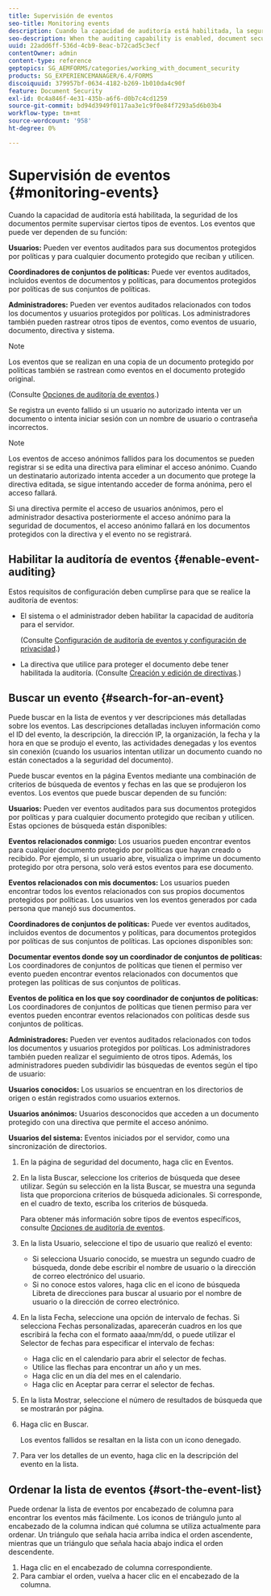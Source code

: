 ```yaml
---
title: Supervisión de eventos
seo-title: Monitoring events
description: Cuando la capacidad de auditoría está habilitada, la seguridad de los documentos permite supervisar ciertos tipos de eventos. Puede buscar y ordenar fácilmente la lista de eventos mediante la seguridad del documento.
seo-description: When the auditing capability is enabled, document security enables you to monitor certain types of events. You can easily search and sort the events list using the document security.
uuid: 22add6ff-536d-4cb9-8eac-b72cad5c3ecf
contentOwner: admin
content-type: reference
geptopics: SG_AEMFORMS/categories/working_with_document_security
products: SG_EXPERIENCEMANAGER/6.4/FORMS
discoiquuid: 379957bf-0634-4182-b269-1b010da4c90f
feature: Document Security
exl-id: 0c4a846f-4e31-435b-a6f6-d0b7c4cd1259
source-git-commit: bd94d3949f0117aa3e1c9f0e84f7293a5d6b03b4
workflow-type: tm+mt
source-wordcount: '958'
ht-degree: 0%

---
```


# Supervisión de eventos {#monitoring-events}

Cuando la capacidad de auditoría está habilitada, la seguridad de los documentos permite supervisar ciertos tipos de eventos. Los eventos que puede ver dependen de su función:

**Usuarios:** Pueden ver eventos auditados para sus documentos protegidos por políticas y para cualquier documento protegido que reciban y utilicen.

**Coordinadores de conjuntos de políticas:** Puede ver eventos auditados, incluidos eventos de documentos y políticas, para documentos protegidos por políticas de sus conjuntos de políticas.

**Administradores:** Pueden ver eventos auditados relacionados con todos los documentos y usuarios protegidos por políticas. Los administradores también pueden rastrear otros tipos de eventos, como eventos de usuario, documento, directiva y sistema.

>[!NOTE]
>
>Los eventos que se realizan en una copia de un documento protegido por políticas también se rastrean como eventos en el documento protegido original.

(Consulte [Opciones de auditoría de eventos](/help/forms/using/admin-help/configuring-client-server-options.md#event-auditing-options).)

Se registra un evento fallido si un usuario no autorizado intenta ver un documento o intenta iniciar sesión con un nombre de usuario o contraseña incorrectos.

>[!NOTE]
>
>Los eventos de acceso anónimos fallidos para los documentos se pueden registrar si se edita una directiva para eliminar el acceso anónimo. Cuando un destinatario autorizado intenta acceder a un documento que protege la directiva editada, se sigue intentando acceder de forma anónima, pero el acceso fallará.

Si una directiva permite el acceso de usuarios anónimos, pero el administrador desactiva posteriormente el acceso anónimo para la seguridad de documentos, el acceso anónimo fallará en los documentos protegidos con la directiva y el evento no se registrará.

## Habilitar la auditoría de eventos {#enable-event-auditing}

Estos requisitos de configuración deben cumplirse para que se realice la auditoría de eventos:

* El sistema o el administrador deben habilitar la capacidad de auditoría para el servidor.

   (Consulte [Configuración de auditoría de eventos y configuración de privacidad](/help/forms/using/admin-help/configuring-client-server-options.md#configuring-event-auditing-and-privacy-settings).)

* La directiva que utilice para proteger el documento debe tener habilitada la auditoría. (Consulte [Creación y edición de directivas](/help/forms/using/admin-help/creating-policies.md#creating-and-editing-policies).)

## Buscar un evento {#search-for-an-event}

Puede buscar en la lista de eventos y ver descripciones más detalladas sobre los eventos. Las descripciones detalladas incluyen información como el ID del evento, la descripción, la dirección IP, la organización, la fecha y la hora en que se produjo el evento, las actividades denegadas y los eventos sin conexión (cuando los usuarios intentan utilizar un documento cuando no están conectados a la seguridad del documento).

Puede buscar eventos en la página Eventos mediante una combinación de criterios de búsqueda de eventos y fechas en las que se produjeron los eventos. Los eventos que puede buscar dependen de su función:

**Usuarios:** Pueden ver eventos auditados para sus documentos protegidos por políticas y para cualquier documento protegido que reciban y utilicen. Estas opciones de búsqueda están disponibles:

**Eventos relacionados conmigo:** Los usuarios pueden encontrar eventos para cualquier documento protegido por políticas que hayan creado o recibido. Por ejemplo, si un usuario abre, visualiza o imprime un documento protegido por otra persona, solo verá estos eventos para ese documento.

**Eventos relacionados con mis documentos:** Los usuarios pueden encontrar todos los eventos relacionados con sus propios documentos protegidos por políticas. Los usuarios ven los eventos generados por cada persona que manejó sus documentos.

**Coordinadores de conjuntos de políticas:** Puede ver eventos auditados, incluidos eventos de documentos y políticas, para documentos protegidos por políticas de sus conjuntos de políticas. Las opciones disponibles son:

**Documentar eventos donde soy un coordinador de conjuntos de políticas:** Los coordinadores de conjuntos de políticas que tienen el permiso ver evento pueden encontrar eventos relacionados con documentos que protegen las políticas de sus conjuntos de políticas.

**Eventos de política en los que soy coordinador de conjuntos de políticas:** Los coordinadores de conjuntos de políticas que tienen permiso para ver eventos pueden encontrar eventos relacionados con políticas desde sus conjuntos de políticas.

**Administradores:** Pueden ver eventos auditados relacionados con todos los documentos y usuarios protegidos por políticas. Los administradores también pueden realizar el seguimiento de otros tipos. Además, los administradores pueden subdividir las búsquedas de eventos según el tipo de usuario:

**Usuarios conocidos:** Los usuarios se encuentran en los directorios de origen o están registrados como usuarios externos.

**Usuarios anónimos:** Usuarios desconocidos que acceden a un documento protegido con una directiva que permite el acceso anónimo.

**Usuarios del sistema:** Eventos iniciados por el servidor, como una sincronización de directorios.

1. En la página de seguridad del documento, haga clic en Eventos.
1. En la lista Buscar, seleccione los criterios de búsqueda que desee utilizar. Según su selección en la lista Buscar, se muestra una segunda lista que proporciona criterios de búsqueda adicionales. Si corresponde, en el cuadro de texto, escriba los criterios de búsqueda.

   Para obtener más información sobre tipos de eventos específicos, consulte [Opciones de auditoría de eventos](/help/forms/using/admin-help/configuring-client-server-options.md#event-auditing-options).

1. En la lista Usuario, seleccione el tipo de usuario que realizó el evento:

   * Si selecciona Usuario conocido, se muestra un segundo cuadro de búsqueda, donde debe escribir el nombre de usuario o la dirección de correo electrónico del usuario.
   * Si no conoce estos valores, haga clic en el icono de búsqueda Libreta de direcciones para buscar al usuario por el nombre de usuario o la dirección de correo electrónico.

1. En la lista Fecha, seleccione una opción de intervalo de fechas. Si selecciona Fechas personalizadas, aparecerán cuadros en los que escribirá la fecha con el formato aaaa/mm/dd, o puede utilizar el Selector de fechas para especificar el intervalo de fechas:

   * Haga clic en el calendario para abrir el selector de fechas.
   * Utilice las flechas para encontrar un año y un mes.
   * Haga clic en un día del mes en el calendario.
   * Haga clic en Aceptar para cerrar el selector de fechas.

1. En la lista Mostrar, seleccione el número de resultados de búsqueda que se mostrarán por página.
1. Haga clic en Buscar.

   Los eventos fallidos se resaltan en la lista con un icono denegado.

1. Para ver los detalles de un evento, haga clic en la descripción del evento en la lista.

## Ordenar la lista de eventos {#sort-the-event-list}

Puede ordenar la lista de eventos por encabezado de columna para encontrar los eventos más fácilmente. Los iconos de triángulo junto al encabezado de la columna indican qué columna se utiliza actualmente para ordenar. Un triángulo que señala hacia arriba indica el orden ascendente, mientras que un triángulo que señala hacia abajo indica el orden descendente.

1. Haga clic en el encabezado de columna correspondiente.
1. Para cambiar el orden, vuelva a hacer clic en el encabezado de la columna.
